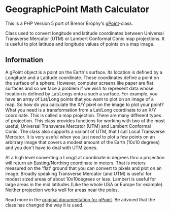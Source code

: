 GeographicPoint Math Calculator
==

This is a PHP Version 5 port of Brenor Brophy's [gPoint](http://www.phpclasses.org/browse/package/2542.html)-class. 

Class used to convert longitude and latitude coordinates between Universal Transverse Mercator (UTM) or Lambert Conformal Conic map projections. It is useful to plot latitude and longitude values of points on a map image.

Information
--

A gPoint object is a point on the Earth's surface. Its location is defined by a Longitude and a Latitude coordinate. These coordinates define a point on the surface of a sphere. However, computer screens like paper are flat surfaces and so we face a problem if we wish to represent data whose location is defined by Lat/Longs onto a such a surface. For example, you have an array of Lat/Long points that you want to plot on an image of a map. So how do you calculate the X/Y pixel on the image to plot your point? What you need is a transformation from a Lat/Long coordinate to an X/Y coordinate. This is called a map projection. There are many different types of projection. This class provides functions for working with two of the most useful; Universal Transverse Mercator (UTM) and Lambert Conformal Conic. The class also supports a variant of UTM, that I call Local Transverse Mercator. It is very useful when you just need to plot a few points on an arbitrary image that covers a modest amount of the Earth (10x10 degrees) and you don't have to deal with UTM zones.

At a high level converting a Long/Lat coordinate in degrees thru a projection will return an Easting/Northing coordinate in meters. That is meters measured on the 'flat' ground that you can convert to pixels and plot on an image. Broadly speaking Transverse Mercator (and UTM) is useful for modest sized areas of about 10x10degrees or less. Lambert is useful for large areas in the mid latitudes (Like the whole USA or Europe for example). Neither projection works well for areas near the poles.

Read more in the [original documentation for gPoint](http://www.phpclasses.org/browse/download/1/file/14315/name/readme.htm). Be adviced that the class has changed the way it is used.